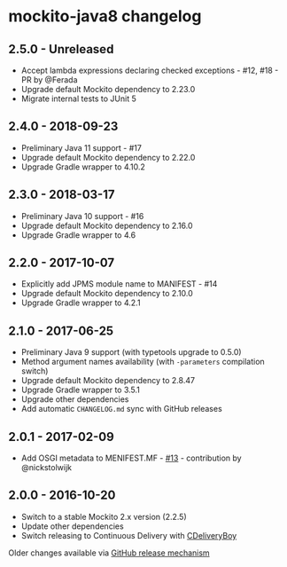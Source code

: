 # mockito-java8 changelog

## 2.5.0 - Unreleased

 - Accept lambda expressions declaring checked exceptions - #12, #18 - PR by @Ferada
 - Upgrade default Mockito dependency to 2.23.0
 - Migrate internal tests to JUnit 5

## 2.4.0 - 2018-09-23

 - Preliminary Java 11 support - #17
 - Upgrade default Mockito dependency to 2.22.0
 - Upgrade Gradle wrapper to 4.10.2

## 2.3.0 - 2018-03-17

 - Preliminary Java 10 support - #16
 - Upgrade default Mockito dependency to 2.16.0
 - Upgrade Gradle wrapper to 4.6

## 2.2.0 - 2017-10-07

 - Explicitly add JPMS module name to MANIFEST - #14
 - Upgrade default Mockito dependency to 2.10.0
 - Upgrade Gradle wrapper to 4.2.1

## 2.1.0 - 2017-06-25

 - Preliminary Java 9 support (with typetools upgrade to 0.5.0)
 - Method argument names availability (with `-parameters` compilation switch)
 - Upgrade default Mockito dependency to 2.8.47
 - Upgrade Gradle wrapper to 3.5.1
 - Upgrade other dependencies
 - Add automatic `CHANGELOG.md` sync with GitHub releases

## 2.0.1 - 2017-02-09

 - Add OSGI metadata to MENIFEST.MF - [#13](https://github.com/szpak/mockito-java8/pull/13) - contribution by @nickstolwijk

## 2.0.0 - 2016-10-20

 - Switch to a stable Mockito 2.x version (2.2.5)
 - Update other dependencies
 - Switch releasing to Continuous Delivery with [CDeliveryBoy](https://github.com/szpak/CDeliveryBoy/)


Older changes available via [GitHub release mechanism](https://github.com/szpak/mockito-java8/releases)
